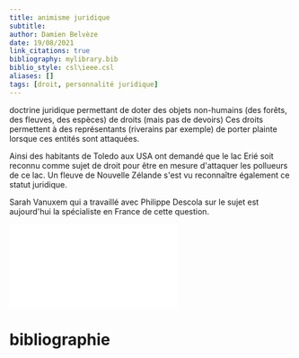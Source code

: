 ```yaml
---
title: animisme juridique
subtitle:
author: Damien Belvèze
date: 19/08/2021
link_citations: true
bibliography: mylibrary.bib
biblio_style: csl\ieee.csl
aliases: []
tags: [droit, personnalité juridique]
---
```


doctrine juridique permettant de doter des objets non-humains (des forêts, des fleuves, des espèces) de droits (mais pas de devoirs)
Ces droits permettent à des représentants (riverains par exemple) de porter plainte lorsque ces entités sont attaquées. 

Ainsi des habitants de Toledo aux USA ont demandé que le lac Erié soit reconnu comme sujet de droit pour être en mesure d'attaquer les pollueurs de ce lac. 
Un fleuve de Nouvelle Zélande s'est vu reconnaître également ce statut juridique. 

Sarah Vanuxem qui a travaillé avec Philippe Descola sur le sujet est aujourd'hui la spécialiste en France de cette question. 

![Sara Vanuxem](vanuxem.pdf)





# bibliographie


